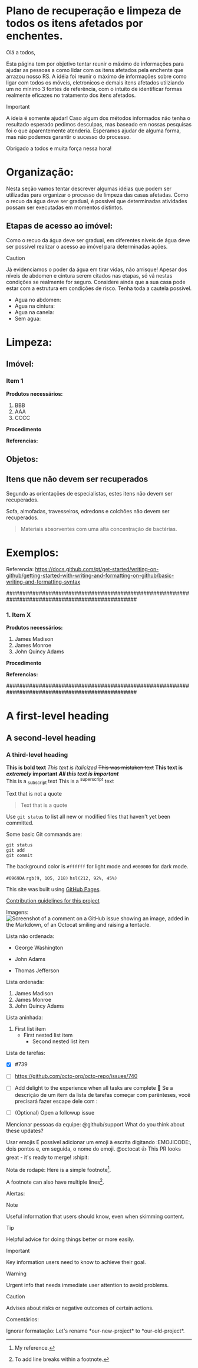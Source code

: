 # Plano de recuperação e limpeza de todos os itens afetados por enchentes.

Olá a todos,

Esta página tem por objetivo tentar reunir o máximo de informações para ajudar as pessoas a como lidar com os itens afetados pela enchente que arrazou nosso RS. A idéia foi reunir o máximo de informações sobre como ligar com todos os móveis, eletronicos e demais itens afetados utilziando um no mínimo 3 fontes de referência, com o intuito de identificar formas realmente eficazes no tratamento dos itens afetados.

> [!IMPORTANT]
> A ideia é somente ajudar! Caso algum dos métodos informados não tenha o resultado esperado pedimos desculpas, mas baseado em nossas pesquisas foi o que aparentemente atenderia. Esperamos ajudar de alguma forma, mas não podemos garantir o sucesso do processo.


Obrigado a todos e muita força nessa hora!

# Organização:

Nesta seção vamos tentar descrever algumas idéias que podem ser utilizadas para organizar o processo de limpeza das casas afetadas. Como o recuo da água deve ser gradual, é possivel que determinadas atividades possam ser executadas em momentos distintos.

## Etapas de acesso ao imóvel:

Como o recuo da água deve ser gradual, em diferentes níveis de água deve ser possivel realizar o acesso ao imóvel para determinadas ações.

> [!CAUTION]
> Já evidenciamos o poder da água em tirar vidas, não arrisque! Apesar dos níveis de abdomen e cintura serem citados nas etapas, só vá nestas condições se realmente for seguro.
> Considere ainda que a sua casa pode estar com a estrutura em condições de risco. Tenha toda a cautela possivel.

- Agua no abdomen:
- Agua na cintura:
- Agua na canela:
- Sem agua: 


# Limpeza:

## Imóvel:

### Item 1

**Produtos necessários:**
1. BBB
2. AAA
3. CCCC

**Procedimento**

**Referencias:**
[^1]: My reference.
[^2]: To add line breaks within a footnote.
[^3]: To add line breaks within a footnote.

## Objetos:

## Itens que não devem ser recuperados

Segundo as orientações de especialistas, estes itens não devem ser recuperados.

Sofa, almofadas, travesseiros, edredons e colchões não devem ser recuperados.
> Materiais absorventes com uma alta concentração de bactérias.

# Exemplos:
Referencia: https://docs.github.com/pt/get-started/writing-on-github/getting-started-with-writing-and-formatting-on-github/basic-writing-and-formatting-syntax

################################################################################################
### 1. Item X

**Produtos necessários:**
1. James Madison
2. James Monroe
3. John Quincy Adams

**Procedimento**

**Referencias:**
[^1]: My reference.
[^2]: To add line breaks within a footnote.
[^3]: To add line breaks within a footnote.

################################################################################################
# A first-level heading
## A second-level heading
### A third-level heading

**This is bold text**
_This text is italicized_
~~This was mistaken text~~
**This text is _extremely_ important**
***All this text is important***	
This is a <sub>subscript</sub> text
This is a <sup>superscript</sup> text


Text that is not a quote

> Text that is a quote


Use `git status` to list all new or modified files that haven't yet been committed.


Some basic Git commands are:
```
git status
git add
git commit
```


The background color is `#ffffff` for light mode and `#000000` for dark mode.

`#0969DA`
`rgb(9, 105, 218)`
`hsl(212, 92%, 45%)`


This site was built using [GitHub Pages](https://pages.github.com/).


[Contribution guidelines for this project](docs/CONTRIBUTING.md)

Imagens: 
![Screenshot of a comment on a GitHub issue showing an image, added in the Markdown, of an Octocat smiling and raising a tentacle.](https://myoctocat.com/assets/images/base-octocat.svg)

Lista não ordenada:
- George Washington
* John Adams
+ Thomas Jefferson


Lista ordenada:
1. James Madison
2. James Monroe
3. John Quincy Adams


Lista aninhada:

1. First list item
   - First nested list item
     - Second nested list item
    

Lista de tarefas:
- [x] #739
- [ ] https://github.com/octo-org/octo-repo/issues/740
- [ ] Add delight to the experience when all tasks are complete :tada:
Se a descrição de um item da lista de tarefas começar com parênteses, você precisará fazer escape dele com \:
- [ ] \(Optional) Open a followup issue


Mencionar pessoas da equipe:
@github/support What do you think about these updates?

Usar emojis
É possível adicionar um emoji à escrita digitando :EMOJICODE:, dois pontos e, em seguida, o nome do emoji.
@octocat :+1: This PR looks great - it's ready to merge! :shipit:

Nota de rodapé:
Here is a simple footnote[^1].

A footnote can also have multiple lines[^2].

[^1]: My reference.
[^2]: To add line breaks within a footnote, prefix new lines with 2 spaces.
  This is a second line.


Alertas:
> [!NOTE]
> Useful information that users should know, even when skimming content.

> [!TIP]
> Helpful advice for doing things better or more easily.

> [!IMPORTANT]
> Key information users need to know to achieve their goal.

> [!WARNING]
> Urgent info that needs immediate user attention to avoid problems.

> [!CAUTION]
> Advises about risks or negative outcomes of certain actions.

Comentários:
<!-- This content will not appear in the rendered Markdown -->

Ignorar formatação:
Let's rename \*our-new-project\* to \*our-old-project\*.

